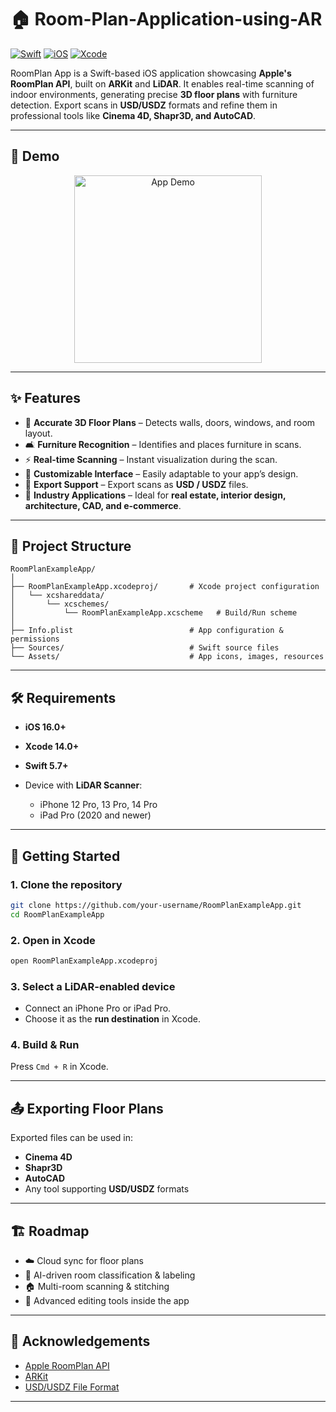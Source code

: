 # 🏠 Room-Plan-Application-using-AR

[![Swift](https://img.shields.io/badge/Swift-5.7-orange.svg?style=flat\&logo=swift)](https://swift.org)
[![iOS](https://img.shields.io/badge/iOS-16%2B-black.svg?style=flat\&logo=apple)](https://developer.apple.com/ios/)
[![Xcode](https://img.shields.io/badge/Xcode-14%2B-blue.svg?style=flat\&logo=xcode)](https://developer.apple.com/xcode/)

RoomPlan App is a Swift-based iOS application showcasing **Apple's RoomPlan API**, built on **ARKit** and **LiDAR**. It enables real-time scanning of indoor environments, generating precise **3D floor plans** with furniture detection. Export scans in **USD/USDZ** formats and refine them in professional tools like **Cinema 4D, Shapr3D, and AutoCAD**.

---
## 📸 Demo

<div align="center">
  <img src="output.gif" alt="App Demo" width="300"/>
</div>

---
## ✨ Features

* 📏 **Accurate 3D Floor Plans** – Detects walls, doors, windows, and room layout.
* 🛋️ **Furniture Recognition** – Identifies and places furniture in scans.
* ⚡ **Real-time Scanning** – Instant visualization during the scan.
* 🎨 **Customizable Interface** – Easily adaptable to your app’s design.
* 📂 **Export Support** – Export scans as **USD / USDZ** files.
* 🏢 **Industry Applications** – Ideal for **real estate, interior design, architecture, CAD, and e-commerce**.

---

## 📂 Project Structure

```
RoomPlanExampleApp/
│
├── RoomPlanExampleApp.xcodeproj/       # Xcode project configuration
│   └── xcshareddata/
│       └── xcschemes/
│           └── RoomPlanExampleApp.xcscheme   # Build/Run scheme
│
├── Info.plist                          # App configuration & permissions
├── Sources/                            # Swift source files
└── Assets/                             # App icons, images, resources
```

---

## 🛠️ Requirements

* **iOS 16.0+**
* **Xcode 14.0+**
* **Swift 5.7+**
* Device with **LiDAR Scanner**:

  * iPhone 12 Pro, 13 Pro, 14 Pro
  * iPad Pro (2020 and newer)

---

## 🚀 Getting Started

### 1. Clone the repository

```bash
git clone https://github.com/your-username/RoomPlanExampleApp.git
cd RoomPlanExampleApp
```

### 2. Open in Xcode

```bash
open RoomPlanExampleApp.xcodeproj
```

### 3. Select a LiDAR-enabled device

* Connect an iPhone Pro or iPad Pro.
* Choose it as the **run destination** in Xcode.

### 4. Build & Run

Press `Cmd + R` in Xcode.

---

## 📤 Exporting Floor Plans

Exported files can be used in:

* **Cinema 4D**
* **Shapr3D**
* **AutoCAD**
* Any tool supporting **USD/USDZ** formats

---

## 🏗️ Roadmap

* ☁️ Cloud sync for floor plans
* 🤖 AI-driven room classification & labeling
* 🏠 Multi-room scanning & stitching
* 📐 Advanced editing tools inside the app
  
---

## 🙌 Acknowledgements

* [Apple RoomPlan API](https://developer.apple.com/augmented-reality/roomplan/)
* [ARKit](https://developer.apple.com/augmented-reality/)
* [USD/USDZ File Format](https://developer.apple.com/augmented-reality/tools/)

---
